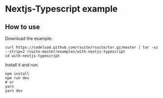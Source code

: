 # Nextjs-Typescript example

## How to use

Download the example:

```
curl https://codeload.github.com/rsuite/rsuite/tar.gz/master | tar -xz --strip=2 rsuite-master/examples/with-nextjs-typescript
cd with-nextjs-typescript
```

Install it and run:

```
npm install
npm run dev
# or
yarn
yarn dev
```
